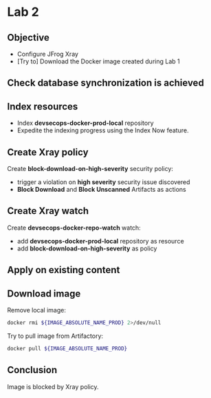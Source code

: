 # Lab 2

## Objective

- Configure JFrog Xray
- [Try to] Download the Docker image created during Lab 1

## Check database synchronization is achieved

## Index resources

- Index **devsecops-docker-prod-local** repository 
- Expedite the indexing progress using the Index Now feature.

## Create Xray policy

Create **block-download-on-high-severity** security policy:
- trigger a violation on **high severity** security issue discovered
- **Block Download** and **Block Unscanned** Artifacts as actions

## Create Xray watch

Create **devsecops-docker-repo-watch** watch:
- add **devsecops-docker-prod-local** repository as resource
- add **block-download-on-high-severity** as policy

## Apply on existing content

## Download image

Remove local image:
```bash
docker rmi ${IMAGE_ABSOLUTE_NAME_PROD} 2>/dev/null
```

Try to pull image from Artifactory:
```bash
docker pull ${IMAGE_ABSOLUTE_NAME_PROD}
```

## Conclusion

Image is blocked by Xray policy.